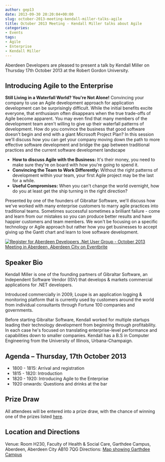 ```yaml
---
author: gep13
date: 2013-09-30 20:20:04+00:00
slug: october-2013-meeting-kendall-miller-talks-agile
title: October 2013 Meeting - Kendall Miller talks about Agile
categories:
- Events
tags:
- Agile
- Enterprise
- Kendall Miller
---
```


Aberdeen Developers are pleased to present a talk by Kendall Miller on Thursday 17th October 2013 at the Robert Gordon University.

## Introducing Agile to the Enterprise

**Still Living in a Waterfall World? You're Not Alone!** Convincing your company to use an Agile development approach for application development can be surprisingly difficult. While the initial benefits excite everyone, that enthusiasm often disappears when the true trade-offs of Agile become apparent. You may even find that many members of the development team aren't willing to give up their waterfall patterns of development. How do you convince the business that good software doesn't begin and end with a giant Microsoft Project Plan? In this session we'll discuss how you can get your company moving down the path to more effective software development and bridge the gap between traditional practices and the current software development landscape

* **How to discuss Agile with the Business:** It's their money, you need to make sure they're on board with how you're going to spend it.
* **Convincing the Team to Work Differently:** Without the right patterns of development within your team, your first Agile project may be the last for a while.
* **Useful Compromises:** When you can't change the world overnight, how do you at least get the ship turning in the right direction?

Presented by one of the founders of Gibraltar Software, we'll discuss how we've worked with many enterprise customers to marry agile practices into traditional teams. Sometimes successful sometimes a brilliant failure - come and learn from our mistakes so you can produce better results and have happier customers and team members. We won't be focusing on a specific technology or Agile approach but rather how you get businesses to accept giving up the Gantt chart and learn to love software development.

[![Register for Aberdeen Developers .Net User Group - October 2013 Meeting in Aberdeen, Aberdeen City on Eventbrite](http://www.eventbrite.com/registerbutton?eid=2581657808)](http://adnuguk-oct2013.eventbrite.co.uk/?ebtv=C)

## Speaker Bio

Kendall Miller is one of the founding partners of Gibraltar Software, an Independent Software Vendor (ISV) that develops & markets commercial applications for .NET developers.

Introduced commercially in 2009, Loupe is an application logging & monitoring platform that is currently used by customers around the world from individual consultants through Fortune 100 companies and governments.

Before starting Gibraltar Software, Kendall worked for multiple startups leading their technology development from beginning through profitability. In each case he's focused on translating enterprise-level performance and capabilities down to smaller companies. Kendall has a B.S in Computer Engineering from the University of Illinois, Urbana-Champaign.

## Agenda – Thursday, 17th October 2013

* 1800 - 1815: Arrival and registration
* 1815 - 1820: Introduction
* 1820 - 1920: Introducing Agile to the Enterprise
* 1920 onwards: Questions and drinks at the bar

## Prize Draw

All attendees will be entered into a prize draw, with the chance of winning one of the prizes listed [here](http://www.gep13.co.uk/blog/?p=107).

## Location and Directions

Venue: Room H230, Faculty of Health & Social Care, Garthdee Campus, Aberdeen, Aberdeen City AB10 7QG
Directions: [Map showing Garthdee Campus](https://maps.google.co.uk/maps?q=Faculty+of+Health+%26+Social+Care,+Garthdee+Campus,+Aberdeen,+Aberdeen+City+AB10+7QG,+GB&hl=en&ll=57.119317,-2.136133&spn=0.004165,0.012413&sll=57.746995,-4.687341&sspn=8.392957,25.422363&hq=Faculty+of+Health+%26+Social+Care,+Garthdee+Campus,&hnear=AB10+7QG,+United+Kingdom&t=m&z=17&iwloc=A)

